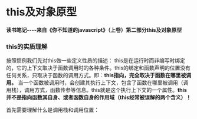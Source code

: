 # this及对象原型
#### 读书笔记----来自《你不知道的javascript》（上卷）第二部分this及对象原型

### this的实质理解

按照惯例我们先对this做一些定义性质的描述：
this是在运行时而非编写时绑定的，它的上下文取决于函数调用时的各种条件。this的绑定和函数声明的位置没有任何关系，只取决于函数的调用方式。即：**this指向，完全取决于函数在哪里被调用。**
当一个函数被调用时，会创建其执行上下文，包含了函数在哪里被调用（调用栈），调用方式，函数传参等信息。this就是这个执行上下文的一个属性。**this并不是指向函数其自身、或者函数自身的作用域（this经常被误解的两个含义）！**

首先需要理解什么是调用栈和调用位置：
